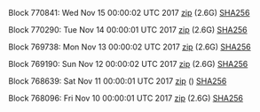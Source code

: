 Block 770841: Wed Nov 15 00:00:02 UTC 2017 [zip](https://transfer.sh/qKL4u/bootstrap.dat.20171115.zip) (2.6G) [SHA256](https://transfer.sh/eFN4n/sha256.txt)

Block 770290: Tue Nov 14 00:00:01 UTC 2017 [zip](https://transfer.sh/2ZNeb/bootstrap.dat.20171114.zip) (2.6G) [SHA256](https://transfer.sh/8geWr/sha256.txt)

Block 769738: Mon Nov 13 00:00:02 UTC 2017 [zip](https://transfer.sh/ldzXv/bootstrap.dat.20171113.zip) (2.6G) [SHA256](https://transfer.sh/16eFT8/sha256.txt)

Block 769190: Sun Nov 12 00:00:02 UTC 2017 [zip](https://transfer.sh/Q2MJK/bootstrap.dat.20171112.zip) (2.6G) [SHA256](https://transfer.sh/I2v2A/sha256.txt)

Block 768639: Sat Nov 11 00:00:01 UTC 2017 [zip]() () [SHA256](https://transfer.sh/3En1l/sha256.txt)

Block 768096: Fri Nov 10 00:00:01 UTC 2017 [zip](https://transfer.sh/QgC2T/bootstrap.dat.20171110.zip) (2.6G) [SHA256](https://transfer.sh/BxO0p/sha256.txt)
